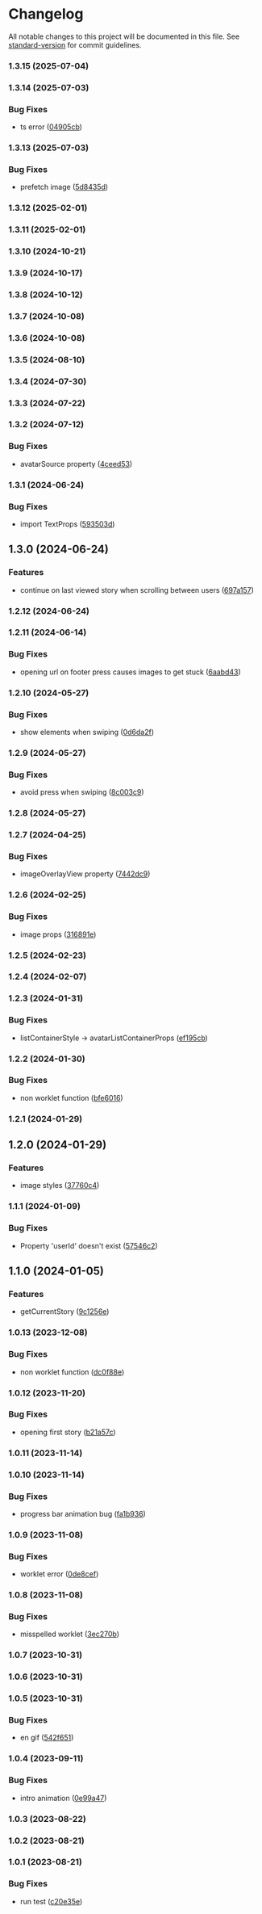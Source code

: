 # Changelog

All notable changes to this project will be documented in this file. See [standard-version](https://github.com/conventional-changelog/standard-version) for commit guidelines.

### 1.3.15 (2025-07-04)

### 1.3.14 (2025-07-03)


### Bug Fixes

* ts error ([04905cb](https://github.com/birdwingo/react-native-instagram-stories/commit/04905cb051cdee58611c7d2a7d4104d945ed7fef))

### 1.3.13 (2025-07-03)


### Bug Fixes

* prefetch image ([5d8435d](https://github.com/birdwingo/react-native-instagram-stories/commit/5d8435d8b818fdb36a6dc51da4eba5e3257b9798))

### 1.3.12 (2025-02-01)

### 1.3.11 (2025-02-01)

### 1.3.10 (2024-10-21)

### 1.3.9 (2024-10-17)

### 1.3.8 (2024-10-12)

### 1.3.7 (2024-10-08)

### 1.3.6 (2024-10-08)

### 1.3.5 (2024-08-10)

### 1.3.4 (2024-07-30)

### 1.3.3 (2024-07-22)

### 1.3.2 (2024-07-12)


### Bug Fixes

* avatarSource property ([4ceed53](https://github.com/birdwingo/react-native-instagram-stories/commit/4ceed53ecc2df9e33a7a8584acd3f1159d553fca))

### 1.3.1 (2024-06-24)


### Bug Fixes

* import TextProps ([593503d](https://github.com/birdwingo/react-native-instagram-stories/commit/593503dcfc9acafbc131eb4cbe445bef05ee0529))

## 1.3.0 (2024-06-24)


### Features

* continue on last viewed story when scrolling between users ([697a157](https://github.com/birdwingo/react-native-instagram-stories/commit/697a157d9f3faa8b473a088c6f13da0335f75154))

### 1.2.12 (2024-06-24)

### 1.2.11 (2024-06-14)


### Bug Fixes

* opening url on footer press causes images to get stuck ([6aabd43](https://github.com/birdwingo/react-native-instagram-stories/commit/6aabd438afc645fe0324b374f9d4378d291e802f))

### 1.2.10 (2024-05-27)


### Bug Fixes

* show elements when swiping ([0d6da2f](https://github.com/birdwingo/react-native-instagram-stories/commit/0d6da2ff83c83c7497a19a2494ca69158bd0598a))

### 1.2.9 (2024-05-27)


### Bug Fixes

* avoid press when swiping ([8c003c9](https://github.com/birdwingo/react-native-instagram-stories/commit/8c003c98bab91584a92e191637fcb64fcf544daf))

### 1.2.8 (2024-05-27)

### 1.2.7 (2024-04-25)


### Bug Fixes

* imageOverlayView property ([7442dc9](https://github.com/birdwingo/react-native-instagram-stories/commit/7442dc91e14291cea58c1fc9b936fe04c8afba5e))

### 1.2.6 (2024-02-25)


### Bug Fixes

* image props ([316891e](https://github.com/birdwingo/react-native-instagram-stories/commit/316891e6036bc05f3f5b53137c0383b309bce4d4))

### 1.2.5 (2024-02-23)

### 1.2.4 (2024-02-07)

### 1.2.3 (2024-01-31)


### Bug Fixes

* listContainerStyle -> avatarListContainerProps ([ef195cb](https://github.com/birdwingo/react-native-instagram-stories/commit/ef195cb635e066410876f5e945cf415c7644e971))

### 1.2.2 (2024-01-30)


### Bug Fixes

* non worklet function ([bfe6016](https://github.com/birdwingo/react-native-instagram-stories/commit/bfe601605de019c4801eb98b528fea53621cd6d4))

### 1.2.1 (2024-01-29)

## 1.2.0 (2024-01-29)


### Features

* image styles ([37760c4](https://github.com/birdwingo/react-native-instagram-stories/commit/37760c4ba461747cf2a29828a0cac733f76d78f8))

### 1.1.1 (2024-01-09)


### Bug Fixes

* Property 'userId' doesn't exist ([57546c2](https://github.com/birdwingo/react-native-instagram-stories/commit/57546c2595689d058f8a01740e6aafd0e785978d))

## 1.1.0 (2024-01-05)


### Features

* getCurrentStory ([9c1256e](https://github.com/birdwingo/react-native-instagram-stories/commit/9c1256eaa0e58c6c8c42e94056dc13474fe907cf))

### 1.0.13 (2023-12-08)


### Bug Fixes

* non worklet function ([dc0f88e](https://github.com/birdwingo/react-native-instagram-stories/commit/dc0f88e26170d9129b30a7f8fee37c5beac55936))

### 1.0.12 (2023-11-20)


### Bug Fixes

* opening first story ([b21a57c](https://github.com/birdwingo/react-native-instagram-stories/commit/b21a57c7b40c188405f4ad94dfe9c05d096eaf18))

### 1.0.11 (2023-11-14)

### 1.0.10 (2023-11-14)


### Bug Fixes

* progress bar animation bug ([fa1b936](https://github.com/birdwingo/react-native-instagram-stories/commit/fa1b9360d40e26b3be79bae099500468ee32ada0))

### 1.0.9 (2023-11-08)


### Bug Fixes

* worklet error ([0de8cef](https://github.com/birdwingo/react-native-instagram-stories/commit/0de8cef208fef9203d33fc824b6d77acabec02c5))

### 1.0.8 (2023-11-08)


### Bug Fixes

* misspelled worklet ([3ec270b](https://github.com/birdwingo/react-native-instagram-stories/commit/3ec270b0a5712d97c6dfc46fd783acb27d974693))

### 1.0.7 (2023-10-31)

### 1.0.6 (2023-10-31)

### 1.0.5 (2023-10-31)


### Bug Fixes

* en gif ([542f651](https://github.com/birdwingo/react-native-instagram-stories/commit/542f651b572b204ad635f8a2f4095c9465648391))

### 1.0.4 (2023-09-11)


### Bug Fixes

* intro animation ([0e99a47](https://github.com/birdwingo/react-native-instagram-stories/commit/0e99a47fead4859303f87a7af2243b03f9f54d4a))

### 1.0.3 (2023-08-22)

### 1.0.2 (2023-08-21)

### 1.0.1 (2023-08-21)


### Bug Fixes

* run test ([c20e35e](https://github.com/birdwingo/react-native-instagram-stories/commit/c20e35eb18e9c953715798b5588341bf515d3309))
